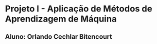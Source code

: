 # Projeto I - Aplicação de Métodos de Aprendizagem de Máquina

## Aluno: Orlando Cechlar Bitencourt
